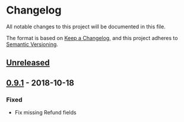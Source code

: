 # Changelog
All notable changes to this project will be documented in this file.

The format is based on [Keep a Changelog](https://keepachangelog.com/en/1.0.0/),
and this project adheres to [Semantic Versioning](https://semver.org/spec/v2.0.0.html).

## [Unreleased]

## [0.9.1] - 2018-10-18
### Fixed
- Fix missing Refund fields

[Unreleased]: https://github.com/HearthSim/dj-paypal/compare/0.9.1...HEAD
[0.9.1]: https://github.com/HearthSim/dj-paypal/compare/0.9.0...0.9.1
